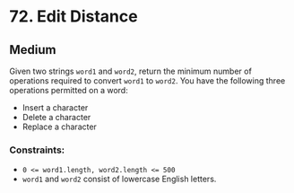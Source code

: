 # 72. Edit Distance

## Medium

Given two strings `word1` and `word2`, return the minimum number of operations required to convert `word1` to `word2`.
You have the following three operations permitted on a word:

- Insert a character
- Delete a character
- Replace a character

### Constraints:

- `0 <= word1.length, word2.length <= 500`
- `word1` and `word2` consist of lowercase English letters.
